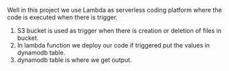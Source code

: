 Well in this project we use Lambda as serverless coding platform where the code is executed when there is trigger.
1. S3 bucket is used as trigger when there is creation or deletion of files in bucket.
2. In lambda function we deploy our code if triggered put the values in dynamodb table.
3. dynamodb table is where we get output.
